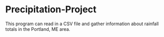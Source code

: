 # Precipitation-Project
This program can read in a CSV file and gather information about rainfall totals in the Portland, ME area.

